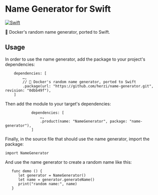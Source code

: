 # Name Generator for Swift

[![Swift](https://github.com/herzi/name-generator/actions/workflows/swift.yml/badge.svg)](https://github.com/herzi/name-generator/actions/workflows/swift.yml)

🐳 Docker's random name generator, ported to Swift.

## Usage

In order to use the name generator, add the package to your project's dependencies:

```
    dependencies: [
        …,
        // 🐳 Docker's random name generator, ported to Swift
        .package(url: "https://github.com/herzi/name-generator.git", revision: "0dbb49f"),
    ]
```

Then add the module to your target's dependencies:

```
            dependencies: [
                …,
                .product(name: "NameGenerator", package: "name-generator"),
            ]
```

Finally, in the source file that should use the name generator, import the package:

```
import NameGenerator
```

And use the name generator to create a random name like this:

```
   func demo () {
      let generator = NameGenerator()
      let name = generator.generateName()
      print("random name:", name)
   }
```
